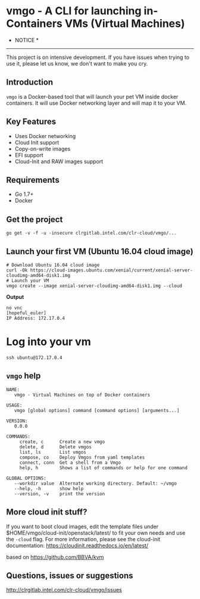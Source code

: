 # vmgo - A CLI for launching in-Containers VMs (Virtual Machines)

* NOTICE *
----------
This project is on intensive development. If you have issues when trying to use it, please let us know, we don't want to make you cry.

Introduction
------------
``vmgo`` is a Docker-based tool that will launch your pet VM inside docker containers. It will use Docker networking layer and will map it to your VM.

Key Features
------------
- Uses Docker networking
- Cloud Init support
- Copy-on-write images
- EFI support
- Cloud-Init and RAW images support

Requirements
---------------
- Go 1.7+
- Docker

Get the project
---------------
```
go get -v -f -u -insecure clrgitlab.intel.com/clr-cloud/vmgo/...
```


Launch your first VM (Ubuntu 16.04 cloud image)
-----------------------------------------------
```
# Download Ubuntu 16.04 cloud image
curl -Ok https://cloud-images.ubuntu.com/xenial/current/xenial-server-cloudimg-amd64-disk1.img
# Launch your VM
vmgo create --image xenial-server-cloudimg-amd64-disk1.img --cloud
```

**Output**
```
no vnc
[hopeful_euler]
IP Address: 172.17.0.4
```

# Log into your vm
```
ssh ubuntu@172.17.0.4
```

``vmgo`` help
-------------

```
NAME:
   vmgo - Virtual Machines on top of Docker containers

USAGE:
   vmgo [global options] command [command options] [arguments...]

VERSION:
   0.0.0

COMMANDS:
     create, c      Create a new vmgo
     delete, d      Delete vmgos
     list, ls       List vmgos
     compose, co    Deploy Vmgos from yaml templates
     connect, conn  Get a shell from a Vmgo
     help, h        Shows a list of commands or help for one command

GLOBAL OPTIONS:
   --workdir value  Alternate working directory. Default: ~/vmgo
   --help, -h       show help
   --version, -v    print the version
```

More cloud init stuff?
----------------------

If you want to boot cloud images, edit the template files under $HOME/vmgo/cloud-init/openstack/latest/ to fit your own needs and use the `-cloud` flag.
For more information, please see the cloud-init documentation: https://cloudinit.readthedocs.io/en/latest/

based on https://github.com/BBVA/kvm

Questions, issues or suggestions
--------------------------------

http://clrgitlab.intel.com/clr-cloud/vmgo/issues
